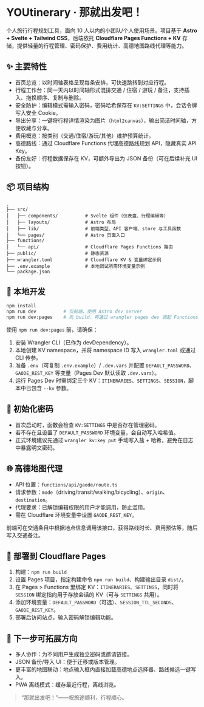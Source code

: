 # YOUtinerary · 那就出发吧！

个人旅行行程规划工具，面向 10 人以内的小团队/个人使用场景。项目基于 **Astro + Svelte + Tailwind CSS**，后端依托 **Cloudflare Pages Functions + KV** 存储，提供轻量的行程管理、密码保护、费用统计、高德地图路线代理等能力。

## ✨ 主要特性

- 首页总览：以时间轴表格呈现每条安排，可快速跳转到对应行程。
- 行程工作台：同一天内以时间轴形式混排交通 / 住宿 / 游玩 / 备注，支持插入、拖换顺序、复制与删除。
- 安全防护：编辑模式需输入密码，密码哈希保存在 `KV:SETTINGS` 中，会话令牌写入安全 Cookie。
- 导出分享：一键将行程详情渲染为图片（`html2canvas`），输出简洁时间轴，方便收藏与分享。
- 费用概览：按类别（交通/住宿/游玩/其他）维护预算统计。
- 高德路线：通过 Cloudflare Functions 代理高德路线规划 API，隐藏真实 API Key。
- 备份友好：行程数据保存在 KV，可额外导出为 JSON 备份（可在后续补充 UI 按钮）。

## 📦 项目结构

```
.
├── src/
│   ├── components/          # Svelte 组件（仪表盘、行程编辑等）
│   ├── layouts/             # Astro 布局
│   ├── lib/                 # 前端类型、API 客户端、store 与工具函数
│   └── pages/               # Astro 页面入口
├── functions/
│   └── api/                 # Cloudflare Pages Functions 路由
├── public/                  # 静态资源
├── wrangler.toml            # Cloudflare KV & 变量绑定示例
├── .env.example             # 本地调试所需环境变量示例
└── package.json
```

## 🔧 本地开发

```bash
npm install
npm run dev          # 仅前端，使用 Astro dev server
npm run dev:pages    # 先 build，再通过 wrangler pages dev 调起 Functions + 前端
```

使用 `npm run dev:pages` 前，请确保：

1. 安装 Wrangler CLI（已作为 devDependency）。
2. 本地创建 KV namespace，并将 namespace ID 写入 `wrangler.toml` 或通过 CLI 传参。
3. 准备 `.env`（可复制 `.env.example`）/ `.dev.vars` 并配置 `DEFAULT_PASSWORD`、`GAODE_REST_KEY` 等变量（Pages Dev 默认读取 `.dev.vars`）。
4. 运行 Pages Dev 时需绑定三个 KV：`ITINERARIES`、`SETTINGS`、`SESSION`，脚本中已包含 `--kv` 参数。

## 🔐 初始化密码

- 首次启动时，函数会检查 `KV:SETTINGS` 中是否存在管理密码。
- 若不存在且设置了 `DEFAULT_PASSWORD` 环境变量，会自动写入哈希值。
- 正式环境建议先通过 `wrangler kv:key put` 手动写入盐 + 哈希，避免在日志中暴露明文密码。

## 🌐 高德地图代理

- API 位置：`functions/api/gaode/route.ts`
- 请求参数：`mode`（driving/transit/walking/bicycling）、`origin`、`destination`。
- 代理要求：已解锁编辑权限的用户才能调用，防止滥用。
- 需在 Cloudflare 环境变量中设置 `GAODE_REST_KEY`。

前端可在交通条目中根据地点信息调用该接口，获得路线时长、费用预估等，随后写入交通备注。

## 📄 部署到 Cloudflare Pages

1. 构建：`npm run build`
2. 设置 Pages 项目，指定构建命令 `npm run build`、构建输出目录 `dist/`。
3. 在 Pages > Functions 里绑定 KV：`ITINERARIES`、`SETTINGS`，同时将 `SESSION` 绑定指向用于存放会话的 KV（可与 `SETTINGS` 共用）。
4. 添加环境变量：`DEFAULT_PASSWORD`（可选）、`SESSION_TTL_SECONDS`、`GAODE_REST_KEY`。
5. 部署后访问站点，输入密码解锁编辑功能。

## 🧪 下一步可拓展方向

- 多人协作：为不同用户生成独立密码或邀请链接。
- JSON 备份/导入 UI：便于迁移或版本管理。
- 更丰富的地图联动：地点输入框内直接加载高德地点选择器、路线候选一键写入。
- PWA 离线模式：缓存最近行程，离线浏览。

> “那就出发吧！”——祝旅途顺利，行程顺心。
